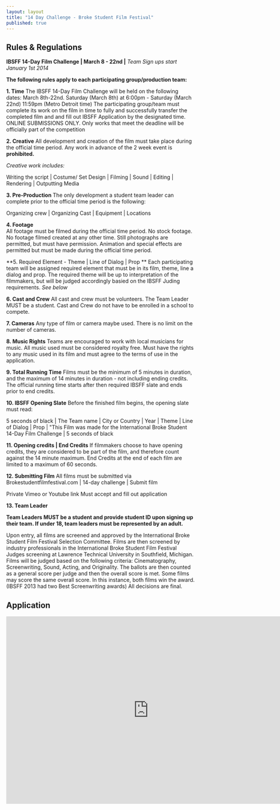 ```yaml
---
layout: layout
title: "14 Day Challenge - Broke Student Film Festival"
published: true
---
```


## Rules & Regulations

**IBSFF 14-Day Film Challenge  | March 8 - 22nd |**
_Team Sign ups start January 1st 2014_

**The following rules apply to each participating group/production team:**


**1. Time**
The IBSFF 14-Day Film Challenge will be held on the following dates: March 8th-22nd. Saturday (March 8th)  at 6:00pm - Saturday (March 22nd) 11:59pm (Metro Detroit time)
 The participating group/team must complete its work on the film in time to fully and successfully transfer the completed film and and fill out IBSFF Application by the designated time. ONLINE SUBMISSIONS ONLY. Only works that meet the deadline will be officially part of the competition

**2. Creative**
All development and creation of the film must take place during the official time period. Any work in  advance of the 2 week event is **prohibited.** 

 _Creative work includes:_

Writing the script |  Costume/ Set Design | Filming | Sound | Editing | Rendering | Outputting Media

    
    

**3. Pre-Production**
The only development a student team leader can complete prior to the official time period is the following:

Organizing crew | Organizing Cast | Equipment | Locations

**4. Footage**	
All footage must be filmed during the official time period. No stock footage. No footage filmed created at any other time. Still photographs are permitted, but must have permission. Animation and special effects are permitted but must be made during the official time period.

       
**5. Required Element - Theme | Line of Dialog | Prop **
Each participating team will be assigned required element that must be in its film, theme, line a dialog and prop.  The required theme will be up to interpretation of the filmmakers, but will be judged accordingly basied on the IBSFF Juding requirements. _See below_

        	   
**6. Cast and Crew**
All cast and crew must be volunteers. The Team Leader MUST be a student. Cast and Crew do not have to be enrolled in a school to compete.

        
**7. Cameras**
Any type of film or camera maybe used. There is no limit on the number of cameras.


**8. Music Rights**
Teams are encouraged to work with local musicians for music. All music used must be considered royalty free. Must have the rights to any music used in its film and must agree to the terms of use in the application. 



**9. Total Running Time**
Films must be the minimum of 5 minutes in duration, and the maximum of 14 minutes in duration - not including ending credits.  The official running time starts after then required IBSFF slate and ends prior to end credits.  

**10. IBSFF Opening Slate**
Before the finished film begins, the opening slate must read:
 
 
5 seconds of black | The Team name | City or Country | Year | Theme | Line of Dialog | Prop | "This Film was made for the International Broke Student 14-Day Film Challenge 
| 5 seconds of black



**11. Opening credits | End Credits**
	If filmmakers choose to have opening credits, they are considered to be part of the film, and therefore count against the 14 minute maximum.  End Credits at the end of each film are limited to a maximum of 60 seconds. 


**12. Submitting Film**
All films must be submitted via Brokestudentfilmfestival.com | 14-day challenge | Submit film

Private Vimeo or Youtube link
Must accept and fill out application 


**13. Team Leader**
	
   **Team Leaders MUST be a student and provide student ID upon signing up their team. If under 18, team leaders must be represented by an adult.**
    

Upon entry, all films are screened and approved by the International Broke Student Film Festival Selection Committee. Films are then screened by industry professionals in the  International Broke Student Film Festival Judges screening at Lawrence Technical University in Southfield, Michigan. Films will be judged based on the following criteria: Cinematography, Screenwriting, Sound, Acting, and Originality. The ballots are then counted as a general score per judge and then the overall score is met. Some films may score the same overall score. In this instance, both films win the award. (IBSFF 2013 had two Best Screenwriting awards) All decisions are final.


## Application
 
<iframe src="https://docs.google.com/forms/d/1SD2uOwDDUX7fFhiTXeIMPgcGbf79FwbKoK9W_NRmbMI/viewform?embedded=true" width="760" height="500" frameborder="0" marginheight="0" marginwidth="0">Loading...</iframe>